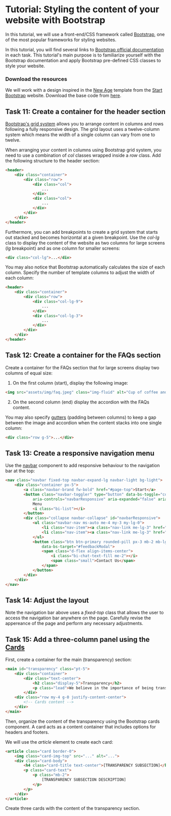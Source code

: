 # Tutorial: Styling the content of your website with Bootstrap
In this tutorial, we will use a front-end/CSS framework called [Bootstrap](https://getbootstrap.com/), one of the most popular frameworks for styling websites. 

In this tutorial, you will find several links to [Bootstrap official documentation](https://getbootstrap.com/docs/5.3/getting-started/introduction/) in each task. This tutorial's main purpose is to familiarize yourself with the Bootstrap documentation and apply Bootstrap pre-defined CSS classes to style your website.

### Download the resources

We will work with a design inspired in the [New Age](https://startbootstrap.com/previews/new-age) template from the [Start Bootstrap](https://startbootstrap.com/) website. Download the base code from [here](https://github.com/josecarlosgt/bootstrap/raw/tutorial-1-styling/base.zip).

## Task 11: Create a container for the header section

[Bootstrap's grid system](https://getbootstrap.com/docs/5.3/layout/grid/) allows you to arrange content in columns and rows following a fully responsive design. The grid layout uses a twelve-column system which means the width of a single column can vary from one to twelve.

When arranging your content in columns using Bootstrap grid system, you need to use a combination of *col* classes wrapped inside a *row* class. Add the following structure to the header section:

```html
<header>
    <div class="container">
        <div class="row">
            <div class="col">
                ...
            </div>
            <div class="col">
                ...
            </div>
        </div>
    </div>
</header>
```

Furthermore, you can add breakpoints to create a grid system that starts out stacked and becomes horizontal at a given breakpoint. Use the *col-lg* class to display the content of the website as two columns for large screens (*lg* breakpoint) and as one column for smaller screens:

```html
<div class="col-lg">...</div>
```

You may also notice that Bootstrap automatically calculates the size of each column. Specify the number of template columns to adjust the width of each column:

```html
<header>
    <div class="container">
        <div class="row">
            <div class="col-lg-9">
                ...
            </div>
            <div class="col-lg-3">
                ...
            </div>
        </div>
    </div>
</header>
```

## Task 12: Create a container for the FAQs section

Create a container for the FAQs section that for large screens display two columns of equal size:
1. On the first column (start), display the following image:
```html
<img src="assets/img/faq.jpeg" class="img-fluid" alt="Cup of coffee and coffee beans">
```

2. On the second column (end) display the accordion with the FAQs content.

You may also specify [gutters](https://getbootstrap.com/docs/5.3/layout/gutters/) (padding between columns) to keep a gap between the image and accordion when the content stacks into one single column:

```html
<div class="row g-5">...</div>
```

## Task 13: Create a responsive navigation menu

Use the [navbar](https://getbootstrap.com/docs/5.3/components/navbar/) component to add responsive behaviour to the navigation bar at the top:

```html
<nav class="navbar fixed-top navbar-expand-lg navbar-light bg-light">
    <div class="container px-5">
        <a class="navbar-brand fw-bold" href="#page-top">Start</a>
        <button class="navbar-toggler" type="button" data-bs-toggle="collapse" data-bs-target="#navbarResponsive"
            aria-controls="navbarResponsive" aria-expanded="false" aria-label="Toggle navigation">
            Menu
            <i class="bi-list"></i>
        </button>
        <div class="collapse navbar-collapse" id="navbarResponsive">
            <ul class="navbar-nav ms-auto me-4 my-3 my-lg-0">
                <li class="nav-item"><a class="nav-link me-lg-3" href="#transparency">Transparency</a></li>
                <li class="nav-item"><a class="nav-link me-lg-3" href="#faq">FAQ</a></li>
            </ul>
            <button class="btn btn-primary rounded-pill px-3 mb-2 mb-lg-0" data-bs-toggle="modal"
                data-bs-target="#feedbackModal">
                <span class="d-flex align-items-center">
                    <i class="bi-chat-text-fill me-2"></i>
                    <span class="small">Contact Us</span>
                </span>
            </button>
        </div>
    </div>
</nav>
```

## Task 14: Adjust the layout

Note the navigation bar above uses a *fixed-top* class that allows the user to access the navigation bar anywhere on the page. Carefully revise the appereance of the page and perform any necessary adjustments.

## Task 15: Add a three-column panel using the [Cards](https://getbootstrap.com/docs/5.3/components/card/)

First, create a container for the main (transparency) section:

```html
<main id="transparency" class="pt-5">
    <div class="container">
        <div class="text-center">
            <h2 class="display-5">Transparency</h2>
            <p class="lead">We believe in the importance of being transparent in everything we do by providing you with information on costs, expenses, earnings and impact data.</p>
        </div>
    <div class="row my-4 g-0 justify-content-center">
        <!-- Cards content -->
    </div>
</main>
```

Then, organize the content of the transparency using the Bootstrap cards component. A card acts as a content container that includes options for headers and footers. 

We will use the *article* element to create each card:

```html
<article class="card border-0">
    <img class="card-img-top" src="..." alt="...">
    <div class="card-body">
        <h4 class="card-title text-center">[TRANSPARENCY SUBSECTION]</h4>
        <p class="card-text">
            <p class="mb-2">
                [TRANSPARENCY SUBSECTION DESCRIPTION]
            </p>
        </p>
    </div>
</article>
```

Create three cards with the content of the transparency section.
